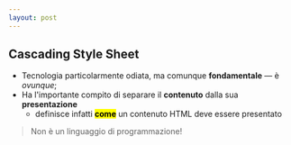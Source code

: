 ```yaml
---
layout: post
---
```


## Cascading Style Sheet
- Tecnologia particolarmente odiata, ma comunque **fondamentale** — è *ovunque*;
- Ha l'importante compito di separare il **contenuto** dalla sua **presentazione**
    - definisce infatti <mark><b>come</b></mark> un contenuto HTML deve essere presentato

> Non è un linguaggio di programmazione!